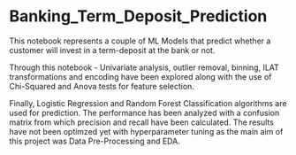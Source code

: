 # Banking_Term_Deposit_Prediction
This notebook represents a couple of ML Models that predict whether a customer will invest in a term-deposit at the bank or not.

Through this notebook - Univariate analysis, outlier removal, binning, ILAT transformations and encoding have been explored along with the use of Chi-Squared and Anova
tests for feature selection.
  
Finally, Logistic Regression and Random Forest Classification algorithms are used for prediction. The performance has been analyzed with a confusion matrix from which
precision and recall have been calculated. The results have not been optimzed yet with hyperparameter tuning as the main aim of this project was Data Pre-Processing and EDA.
